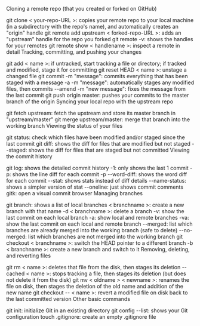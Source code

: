 Cloning a remote repo (that you created or forked on GitHub)

git clone < your-repo-URL >: copies your remote repo to your local machine (in a subdirectory with the repo's name), and automatically creates an "origin" handle
git remote add upstream < forked-repo-URL >: adds an "upstream" handle for the repo you forked
git remote -v: shows the handles for your remotes
git remote show < handlename >: inspect a remote in detail
Tracking, committing, and pushing your changes

git add < name >: if untracked, start tracking a file or directory; if tracked and modified, stage it for committing
git reset HEAD < name >: unstage a changed file
git commit -m "message": commits everything that has been staged with a message
-a -m "message": automatically stages any modified files, then commits
--amend -m "new message": fixes the message from the last commit
git push origin master: pushes your commits to the master branch of the origin
Syncing your local repo with the upstream repo

git fetch upstream: fetch the upstream and store its master branch in "upstream/master"
git merge upstream/master: merge that branch into the working branch
Viewing the status of your files

git status: check which files have been modified and/or staged since the last commit
git diff: shows the diff for files that are modified but not staged
--staged: shows the diff for files that are staged but not committed
Viewing the commit history

git log: shows the detailed commit history
-1: only shows the last 1 commit
-p: shows the line diff for each commit
-p --word-diff: shows the word diff for each commit
--stat: shows stats instead of diff details
--name-status: shows a simpler version of stat
--oneline: just shows commit comments
gitk: open a visual commit browser
Managing branches

git branch: shows a list of local branches
< branchname >: create a new branch with that name
-d < branchname >: delete a branch
-v: show the last commit on each local branch
-a: show local and remote branches
-va: show the last commit on each local and remote branch
--merged: list which branches are already merged into the working branch (safe to delete)
--no-merged: list which branches are not merged into the working branch
git checkout < branchname >: switch the HEAD pointer to a different branch
-b < branchname >: create a new branch and switch to it
Removing, deleting, and reverting files

git rm < name >: deletes that file from the disk, then stages its deletion
--cached < name >: stops tracking a file, then stages its deletion (but does not delete it from the disk)
git mv < oldname > < newname >: renames the file on disk, then stages the deletion of the old name and addition of the new name
git checkout -- < name >: revert a modified file on disk back to the last committed version
Other basic commands

git init: initialize Git in an existing directory
git config --list: shows your Git configuration
touch .gitignore: create an empty .gitignore file